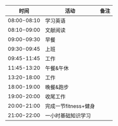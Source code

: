 | 时间       | 活动           | 备注           |
|------------|----------------|----------------|
| 08:00-08:10| 学习英语           |                |
| 08:10-09:00| 文献阅读          |                |
| 09:00-09:30| 早餐           |                |
| 09:30-09:45| 上班       |         |
| 09:45-11:45| 工作      |                |
| 11:45-13:20| 午餐&午休           |                |
| 13:20-18:00| 工作       |         |
| 18:00-19:00| 晚餐&跑步           |                |
| 19:00-20:00| 收尾工作       |                |
| 20:00-21:00| 完成一节fitness+健身     |                |
| 21:00-22:00| 一小时基础知识学习       |                |
